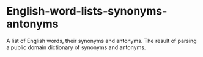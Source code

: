 # English-word-lists-synonyms-antonyms
A list of English words, their synonyms and antonyms. The result of parsing a public domain dictionary of synonyms and antonyms.
